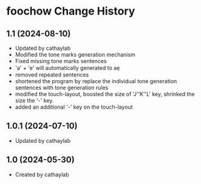 foochow Change History
====================

1.1 (2024-08-10)
----------------
* Updated by cathaylab 
* Modified the tone marks generation mechanism
* Fixed missing tone marks sentences
* 'a' + 'e' will automatically generated to ae̤
* removed repeated sentences
* shortened the program by replace the individual tone generation sentences with tone generation rules
* modified the touch-layout, boosted the size of 'J''K''L' key, shrinked the size the '-' key.
* added an additional '-' key on the touch-layout

1.0.1 (2024-07-10)
----------------
* Updated by cathaylab

1.0 (2024-05-30)
----------------
* Created by cathaylab